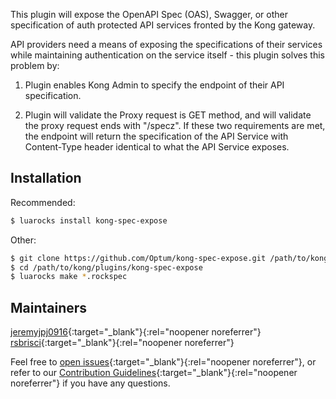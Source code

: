 This plugin will expose the OpenAPI Spec (OAS), Swagger, or other specification of auth protected API services fronted by the Kong gateway.

API providers need a means of exposing the specifications of their services while maintaining authentication on the service itself - this plugin solves this problem by:

1. Plugin enables Kong Admin to specify the endpoint of their API specification.

2. Plugin will validate the Proxy request is GET method, and will validate the proxy request ends with "/specz". If these two requirements are met, the endpoint will return the specification of the API Service with Content-Type header identical to what the API Service exposes.

## Installation

Recommended:

```bash
$ luarocks install kong-spec-expose
```

Other:

```bash
$ git clone https://github.com/Optum/kong-spec-expose.git /path/to/kong/plugins/kong-spec-expose
$ cd /path/to/kong/plugins/kong-spec-expose
$ luarocks make *.rockspec
```

## Maintainers

[jeremyjpj0916](https://github.com/jeremyjpj0916){:target="_blank"}{:rel="noopener noreferrer"}  
[rsbrisci](https://github.com/rsbrisci){:target="_blank"}{:rel="noopener noreferrer"}  

Feel free to [open issues](https://github.com/Optum/kong-spec-expose/issues){:target="_blank"}{:rel="noopener noreferrer"}, or refer to our [Contribution Guidelines](https://github.com/Optum/kong-spec-expose/blob/master/CONTRIBUTING.md){:target="_blank"}{:rel="noopener noreferrer"} if you have any questions.
